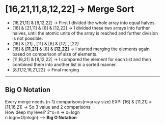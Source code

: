 # [16,21,11,8,12,22] -> Merge Sort  
- [16,21,11]  &  [8,12,22]  -> First I divided the whole array into equal halves.
- [16] & [21,11] & [8] & [12,22] -> I divided these two arrays into further halves, until the atomic units of the array is reached and further division is not possible.
- [16] & [21] , [11]  &  [8] & [12] , [22]
- [16] & **[11,21]**   &  [8]  &  **[12,22]** -> I started merging the elements again based on comparison of size of elements.
- [11,16,21] & [8,12,22] -> I compared the element for each list and then combined them into another list in a sorted manner.
- [8,11,12,16,21,22] -> Final merging
- -------------------------------------------------------------------------------------------------------------------------
##  Big O Notation  
Every merge needs (n-1) comparisons(n=array size) EXP: [16] & [11,21] = [11,16,21] -> So 3 value and 2 comparisons     
How deep my level? 2^x=n -> x=logn   
n.logn=O(nlogn) --> **Big O Notation**
